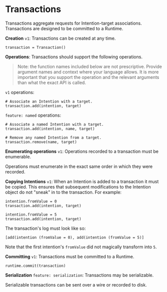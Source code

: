 # Transactions

Transactions aggregate requests for Intention-target associations. Transactions are designed to be committed to a Runtime.

**Creation** `v1`: Transactions can be created at any time.

    transaction = Transaction()

**Operations**: Transactions should support the following operations.

> Note: the function names included below are not prescriptive. Provide argument names and context where your language allows. It is more important that you support the operation and the relevant arguments than what the exact API is called.

`v1` operations:

    # Associate an Intention with a target.
    transaction.add(intention, target)

`feature: named` operations:

    # Associate a named Intention with a target.
    transaction.add(intention, name, target)
    
    # Remove any named Intention from a target.
    transaction.remove(name, target)

**Enumerating operations** `v1`: Operations recorded to a transaction must be enumerable.

Operations must enumerate in the exact same order in which they were recorded.

**Copying Intentions** `v1`: When an Intention is added to a transaction it must be copied. This ensures that subsequent modifications to the Intention object do not "sneak" in to the transaction. For example:

    intention.fromValue = 0
    transaction.add(intention, target)
    
    intention.fromValue = 5
    transaction.add(intention, target)

The transaction's log must look like so:

    [add(intention (fromValue = 0), add(intention (fromValue = 5)]

Note that the first intention's `fromValue` did not magically transform into `5`.

**Committing** `v1`: Transactions must be committed to a Runtime.

    runtime.commit(transaction)

**Serialization** `feature: serialization`: Transactions may be serializable.

Serializable transactions can be sent over a wire or recorded to disk.
